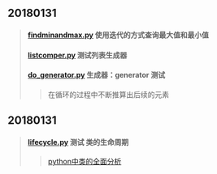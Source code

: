## 20180131
> #### [findminandmax.py](./findminandmax.py) 使用迭代的方式查询最大值和最小值
> #### [listcomper.py](./listcomper.py) 测试列表生成器 
> #### [do_generator.py](./do_generator.py) 生成器：generator 测试 
> > 在循环的过程中不断推算出后续的元素
## 20180131
> #### [lifecycle.py](./lifecycle.py)  测试 类的生命周期
> > [python中类的全面分析](http://blog.csdn.net/dreamhua927/article/details/52461816)


